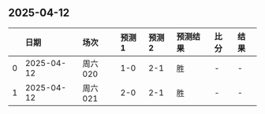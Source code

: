 

## 2025-04-12

|    | 日期         | 场次    | 预测1   | 预测2   | 预测结果   | 比分   | 结果   |
|---:|:-----------|:------|:------|:------|:-------|:-----|:-----|
|  0 | 2025-04-12 | 周六020 | 1-0   | 2-1   | 胜      | -    | -    |
|  1 | 2025-04-12 | 周六021 | 2-0   | 2-1   | 胜      | -    | -    |

